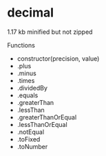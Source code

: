# decimal
1.17 kb minified but not zipped

Functions
- constructor(precision, value)
- .plus
- .minus
- .times
- .dividedBy
- .equals
- .greaterThan
- .lessThan
- .greaterThanOrEqual
- .lessThanOrEqual
- .notEqual
- .toFixed
- .toNumber
